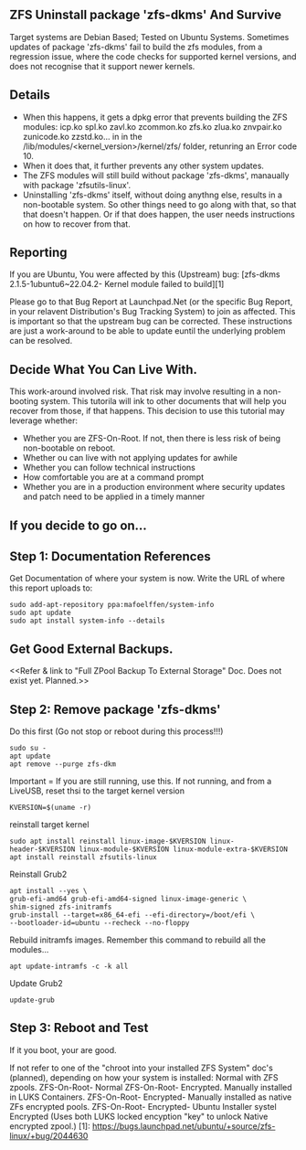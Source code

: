 ## ZFS Uninstall package 'zfs-dkms' And Survive

Target systems are Debian Based; Tested on Ubuntu Systems. Sometimes updates of package 'zfs-dkms' fail to build the zfs modules, from a regression issue, where the code checks for supported kernel versions, and does not recognise that it support newer kernels.
## Details

- When this happens, it gets a dpkg error that prevents building the ZFS modules: icp.ko  spl.ko  zavl.ko  zcommon.ko  zfs.ko  zlua.ko  znvpair.ko  zunicode.ko  zzstd.ko... in in the /lib/modules/<kernel_version>/kernel/zfs/ folder, retunring an Error code 10.
- When it does that, it further prevents any other system updates.
- The ZFS modules will still build without package 'zfs-dkms', manaually with package 'zfsutils-linux'.
- Uninstalling 'zfs-dkms' itself, without doing anythng else, results in a non-bootable system. So other things need to go along with that, so that that doesn't happen. Or if that does happen, the user needs instructions on how to recover from that.


## Reporting 

If you are Ubuntu, You were affected by this (Upstream) bug: [zfs-dkms 2.1.5-1ubuntu6~22.04.2- Kernel module failed to build][1]

Please go to that Bug Report at Launchpad.Net (or the specific Bug Report, in your relavent Distribution's Bug Tracking System) to join as affected. This is important so that the upstream bug can be corrected. These instructions are just a work-around to be able to update euntil the underlying problem can be resolved.

## Decide What You Can Live With.

This work-around involved risk. That risk may involve resulting in a non-booting system. This tutorila will ink to other documents that will help you recover from those, if that happens. This decision to use this tutorial may leverage whether: 
- Whether you are ZFS-On-Root. If not, then there is less risk of being non-bootable on reboot.
- Whether ou can live with not applying updates for awhile 
- Whether you can follow technical instructions
- How comfortable you are at a command prompt
- Whether you are in a production environment where security updates and patch need to be applied in a timely manner

## If you decide to go on...
## Step 1: Documentation References

Get Documentation of where your system is now. Write the URL of where this report uploads to: 

    sudo add-apt-repository ppa:mafoelffen/system-info
    sudo apt update
    sudo apt install system-info --details


## Get Good External Backups.

<<Refer & link to "Full ZPool Backup To External Storage" Doc. Does not exist yet. Planned.>>


## Step 2: Remove package 'zfs-dkms'

Do this first (Go not stop or reboot during this process!!!)

    sudo su -
    apt update
    apt remove --purge zfs-dkm
    
Important = If you are still running, use this. If not running, and from a LiveUSB, reset thsi to the target kernel version
    
    KVERSION=$(uname -r)

reinstall target kernel

    sudo apt install reinstall linux-image-$KVERSION linux-header-$KVERSION linux-module-$KVERSION linux-module-extra-$KVERSION 
    apt install reinstall zfsutils-linux

Reinstall Grub2

    apt install --yes \
    grub-efi-amd64 grub-efi-amd64-signed linux-image-generic \
    shim-signed zfs-initramfs
    grub-install --target=x86_64-efi --efi-directory=/boot/efi \
    --bootloader-id=ubuntu --recheck --no-floppy

Rebuild initramfs images. Remember this command to rebuild all the modules...

    apt update-intramfs -c -k all

Update Grub2
    
    update-grub


## Step 3: Reboot and Test
If it you boot, your are good.

If not refer to one of the "chroot into your installed ZFS System" doc's (planned), depending on how your system is installed:
Normal with ZFS zpools.
ZFS-On-Root- Normal
ZFS-On-Root- Encrypted. Manually installed in LUKS Containers.
ZFS-On-Root- Encrypted- Manually installed as native ZFs encrypted pools.
ZFS-On-Root- Encrypted- Ubuntu Installer systel Encrypted (Uses both LUKS locked encyption "key" to unlock Native encrypted zpool.)
[1]: https://bugs.launchpad.net/ubuntu/+source/zfs-linux/+bug/2044630

